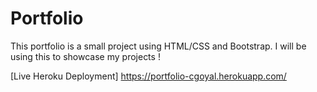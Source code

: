 # Portfolio

This portfolio is a small project using HTML/CSS and Bootstrap. I will be using this to showcase my projects !


[Live Heroku Deployment]
https://portfolio-cgoyal.herokuapp.com/
